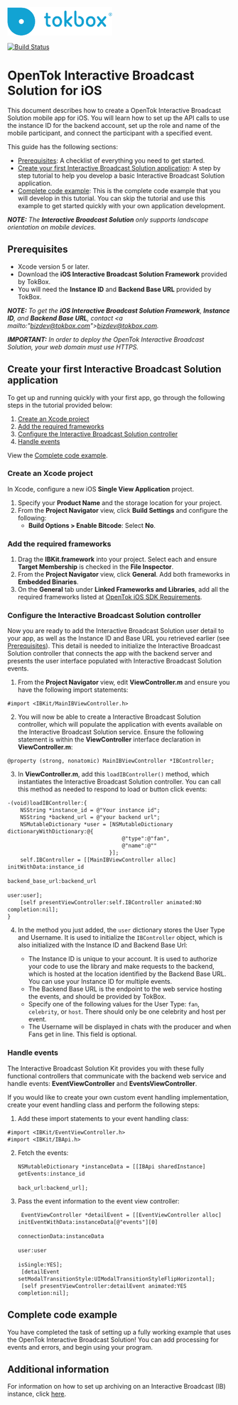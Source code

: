 ![logo](tokbox-logo.png)

[![Build Status](https://travis-ci.com/opentok/spotlight-ios.svg?token=CxoLD2TL8UCwsuAUJUsN&branch=master)](https://travis-ci.com/opentok/spotlight-ios)

# OpenTok Interactive Broadcast Solution for iOS

This document describes how to create a OpenTok Interactive Broadcast Solution mobile app for iOS. You will learn how to set up the API calls to use the instance ID for the backend account, set up the role and name of the mobile participant, and connect the participant with a specified event.

This guide has the following sections:

* [Prerequisites](#prerequisites): A checklist of everything you need to get started.
* [Create your first Interactive Broadcast Solution application](#createfirstapp): A step by step tutorial to help you develop a basic Interactive Broadcast Solution application.
* [Complete code example](#complete-code-example): This is the complete code example that you will develop in this tutorial. You can skip the tutorial and use this example to get started quickly with your own application development.

_**NOTE:** The **Interactive Broadcast Solution** only supports landscape orientation on mobile devices._

## Prerequisites

- Xcode version 5 or later.
- Download the **iOS Interactive Broadcast Solution Framework** provided by TokBox.
- You will need the **Instance ID** and **Backend Base URL** provided by TokBox.

_**NOTE:** To get the **iOS Interactive Broadcast Solution Framework**, **Instance ID**, and **Backend Base URL**, contact <a mailto:"bizdev@tokbox.com">bizdev@tokbox.com</a>._

_**IMPORTANT:** In order to deploy the OpenTok Interactive Broadcast Solution, your web domain must use HTTPS._

<h2 id=createfirstapp> Create your first Interactive Broadcast Solution application</h2>

To get up and running quickly with your first app, go through the following steps in the tutorial provided below:

1. [Create an Xcode project](#create-an-xcode-studio-project)
2. [Add the required frameworks](#add-the-required-frameworks)
3. [Configure the Interactive Broadcast Solution controller](#configure-the-interactive-broadcast-solution-controller)
4. [Handle events](#handle-events)

View the [Complete code example](#complete-code-example).

### Create an Xcode project

In Xcode, configure a new iOS **Single View Application** project.

1. Specify your **Product Name** and the storage location for your project.
2. From the **Project Navigator** view, click **Build Settings** and configure the following:
   * **Build Options > Enable Bitcode**: Select **No**.


### Add the required frameworks

1.  Drag the **IBKit.framework** into your project. Select each and ensure **Target Membership** is checked in the **File Inspector**.
2.  From the **Project Navigator** view, click **General**. Add both frameworks in **Embedded Binaries**.
3.  On the **General** tab under **Linked Frameworks and Libraries**, add all the required frameworks listed at [OpenTok iOS SDK Requirements](https://tokbox.com/developer/sdks/ios/).


### Configure the Interactive Broadcast Solution controller

Now you are ready to add the Interactive Broadcast Solution user detail to your app, as well as the Instance ID and Base URL you retrieved earlier (see [Prerequisites](#prerequisites)). This detail is needed to initialize the Interactive Broadcast Solution controller that connects the app with the backend server and presents the user interface populated with Interactive Broadcast Solution events.

1. From the **Project Navigator** view, edit **ViewController.m** and ensure you have the following import statements:

```objc
#import <IBKit/MainIBViewController.h>
```

2. You will now be able to create a Interactive Broadcast Solution controller, which will populate the application with events available on the Interactive Broadcast Solution service. Ensure the following statement is within the **ViewController** interface declaration in **ViewController.m**:

```objc
@property (strong, nonatomic) MainIBViewController *IBController;
```


3. In **ViewController.m**, add this `loadIBController()` method, which instantiates the Interactive Broadcast Solution controller. You can call this method as needed to respond to load or button click events:

```objc
-(void)loadIBController:{
    NSString *instance_id = @"Your instance id";
    NSString *backend_url = @"your backend url";
    NSMutableDictionary *user = [NSMutableDictionary dictionaryWithDictionary:@{
                                    @"type":@"fan",
                                    @"name":@""
                                }];
    self.IBController = [[MainIBViewController alloc] initWithData:instance_id
                                                                          backend_base_url:backend_url
                                                                                      user:user];
    [self presentViewController:self.IBController animated:NO completion:nil];
}
```


4. In the method you just added, the `user` dictionary stores the User Type and Username. It is used to initialize the `IBController` object, which is also initialized with the Instance ID and Backend Base Url:

   - The Instance ID is unique to your account. It is used to authorize your code to use the library and make requests to the backend, which is hosted at the location identified by the Backend Base URL. You can use your Instance ID for multiple events.
   - The Backend Base URL is the endpoint to the web service hosting the events, and should be provided by TokBox.
   - Specify one of the following values for the User Type: `fan`, `celebrity`, or `host`. There should only be one celebrity and host per event.
   - The Username will be displayed in chats with the producer and when Fans get in line. This field is optional.


### Handle events

The Interactive Broadcast Solution Kit provides you with these fully functional controllers that communicate with the backend web service and handle events: **EventViewController** and **EventsViewController**.

If you would like to create your own custom event handling implementation, create your event handling class and perform the following steps:


1. Add these import statements to your event handling class:

```objc
#import <IBKit/EventViewController.h>
#import <IBKit/IBApi.h>
```

2. Fetch the events:

   ```objc
   NSMutableDictionary *instanceData = [[IBApi sharedInstance] getEvents:instance_id
                                                                       back_url:backend_url];
   ```

3. Pass the event information to the event view controller:

   ```objc
    EventViewController *detailEvent = [[EventViewController alloc] initEventWithData:instanceData[@"events"][0]
                                                                       connectionData:instanceData
                                                                                 user:user
                                                                             isSingle:YES];
    [detailEvent setModalTransitionStyle:UIModalTransitionStyleFlipHorizontal];
    [self presentViewController:detailEvent animated:YES completion:nil];
   ```


## Complete code example

You have completed the task of setting up a fully working example that uses the OpenTok Interactive Broadcast Solution! You can add processing for events and errors, and begin using your program.


## Additional information

For information on how to set up archiving on an Interactive Broadcast (IB) instance, click <a href="./ARCHIVING.md">here</a>.
 
